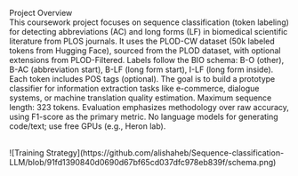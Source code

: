 
Project Overview<br>
This coursework project focuses on sequence classification (token labeling) for detecting abbreviations (AC) and long forms (LF) in biomedical scientific literature 
from PLOS journals. It uses the PLOD-CW dataset (50k labeled tokens from Hugging Face), sourced from the PLOD dataset, with optional extensions from PLOD-Filtered.
Labels follow the BIO schema: B-O (other), B-AC (abbreviation start), B-LF (long form start), I-LF (long form inside). Each token includes POS tags (optional).
The goal is to build a prototype classifier for information extraction tasks like e-commerce, dialogue systems, or machine translation quality estimation.
Maximum sequence length: 323 tokens. Evaluation emphasizes methodology over raw accuracy, using F1-score as the primary metric.
No language models for generating code/text; use free GPUs (e.g., Heron lab).


<br>
![Training Strategy](https://github.com/alishaheb/Sequence-classification-LLM/blob/91fd1390840d0690d67bf65cd037dfc978eb839f/schema.png)
